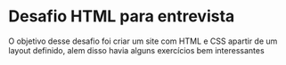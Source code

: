 # Desafio HTML para entrevista
O objetivo desse desafio foi criar um site com HTML e CSS apartir de um layout definido, alem disso havia alguns exercícios bem interessantes
